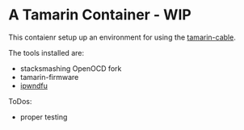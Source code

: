 # A Tamarin Container - WIP


This contaienr setup up an environment for using the [tamarin-cable](https://github.com/stacksmashing/tamarin-firmware).

The tools installed are:
- stacksmashing OpenOCD fork
- tamarin-firmware
- [ipwndfu](https://github.com/axi0mX/ipwndfu)

ToDos:
- proper testing